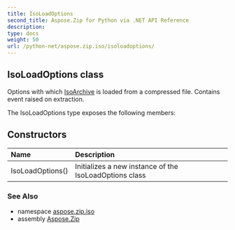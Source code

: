 ```yaml
---
title: IsoLoadOptions
second_title: Aspose.Zip for Python via .NET API Reference
description: 
type: docs
weight: 50
url: /python-net/aspose.zip.iso/isoloadoptions/
---
```


## IsoLoadOptions class

Options with which [IsoArchive](/zip/python-net/aspose.zip.iso/isoarchive/) is loaded from a compressed file. Contains event raised on extraction.

The IsoLoadOptions type exposes the following members:
## Constructors
| Name | Description |
| :- | :- |
|IsoLoadOptions()|Initializes a new instance of the IsoLoadOptions class|

### See Also

* namespace [aspose.zip.iso](/zip/python-net/aspose.zip.iso/)
* assembly [Aspose.Zip](/zip/python-net/)

